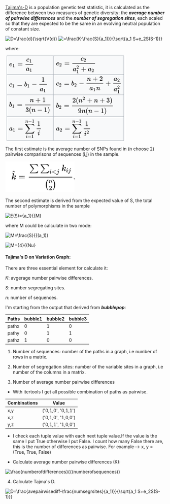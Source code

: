 [Tajima's-D](https://www.ncbi.nlm.nih.gov/pmc/articles/PMC1203831/pdf/ge1233585.pdf) is a population genetic test statistic, 
it is calculated as the difference between two measures of genetic diversity: the ***average number of pairwise differences*** and the ***number of segregation sites***, each scaled so that they are expected to be the same in an evolving neutral population of constant size. 

![D=\frac{d}{\sqrt{V(d)}](https://latex.codecogs.com/svg.latex?\Large&space;D=\frac{d}{\sqrt{V(d)})
![=\frac{K-\frac{S}{a_1)}}{\sqrt{a_1 S+e_2S(S-1)}}](https://latex.codecogs.com/svg.latex?\Large&space;=\frac{K-\frac{S}{a_1}}{\sqrt{e_1S+e_2S(S-1)}}) 

where: 

![](/figures/tajmad.png)

The first estimate is the average number of SNPs found in (n choose 2) pairwise comparisons of sequences (i,j) in the sample.

![](/figures/avgpairwisenumber.png)

The second estimate is derived from the expected value of S, the total number of polymorphisms in the sample

![E(S)={a_1}{{M}](https://latex.codecogs.com/svg.latex?\Large&space;E(S)={a_1}{{M})

where M could be calculate in two mode:

![M=\frac{S}{{(a_1)}](https://latex.codecogs.com/svg.latex?\Large&space;M=\frac{S}{{(a_1)})              

![M={4}{{Nu}](https://latex.codecogs.com/svg.latex?\Large&space;M={4}{{Nu})

#### Tajima's D on Variation Graph:

There are three essential element for calculate it:

*K*: avgerage number pairwise differences.

*S*: number segregating sites.

*n*: number of sequences.

I'm starting from the output that derived from ***bubblepop***:

Paths         | bubble1        | bubble2        | bubble3
--------------| -------------  | -------------- |---------
pathx         | 0              | 1              | 0
pathy         | 0              | 1              | 1
pathz         | 1              | 0              | 0

1. Number of sequences: number of the paths in a graph, i.e number of rows in a matrix.
2. Number of segregation sites: number of the variable sites in a graph, i.e number of the columns in a matrix.

3.  Number of average number pairwise differences
     
   * With itertools I get all possible combination of paths as pairwise.
    
Combinations  | Value                  
--------------| -------------   
x,y           | ('0,1,0', '0,1,1')                            
x,z           | ('0,1,0', '1,0,0')                           
y,z           |  ('0,1,1', '1,0,0')

    
   * I check each tuple value with each next tuple value.If the value is the same I put True otherwise I put False. I count how many False there are, this is the number of differences as pairwise. For example--> x, y = (True, True, False)
   
   * Calculate average number pairwise differences (K): 

![\frac{numberofdifferences}{{(numberofsequences)}](https://latex.codecogs.com/svg.latex?\Large&space;\frac{numberofdifferences}{{(numberofsequences)})


    
 4. Calculate Tajma's D. 

![D=\frac{avepairwisediff-\frac{numsegrsites}{a_1)}}{\sqrt{a_1 S+e_2S(S-1)}}](https://latex.codecogs.com/svg.latex?\Large&space;D=\frac{avepairwisedif-\frac{numsegrsites}{a_1}}{\sqrt{e_1numsegrsites+e_2numsegrsites(numsegrsites-1)}})  
 


